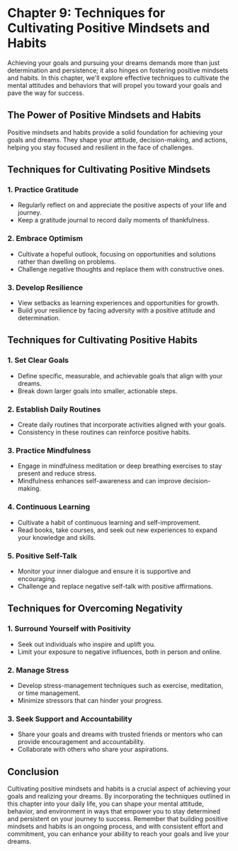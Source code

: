Chapter 9: Techniques for Cultivating Positive Mindsets and Habits
==================================================================

Achieving your goals and pursuing your dreams demands more than just determination and persistence; it also hinges on fostering positive mindsets and habits. In this chapter, we'll explore effective techniques to cultivate the mental attitudes and behaviors that will propel you toward your goals and pave the way for success.

The Power of Positive Mindsets and Habits
-----------------------------------------

Positive mindsets and habits provide a solid foundation for achieving your goals and dreams. They shape your attitude, decision-making, and actions, helping you stay focused and resilient in the face of challenges.

Techniques for Cultivating Positive Mindsets
--------------------------------------------

### 1. **Practice Gratitude**

* Regularly reflect on and appreciate the positive aspects of your life and journey.
* Keep a gratitude journal to record daily moments of thankfulness.

### 2. **Embrace Optimism**

* Cultivate a hopeful outlook, focusing on opportunities and solutions rather than dwelling on problems.
* Challenge negative thoughts and replace them with constructive ones.

### 3. **Develop Resilience**

* View setbacks as learning experiences and opportunities for growth.
* Build your resilience by facing adversity with a positive attitude and determination.

Techniques for Cultivating Positive Habits
------------------------------------------

### 1. **Set Clear Goals**

* Define specific, measurable, and achievable goals that align with your dreams.
* Break down larger goals into smaller, actionable steps.

### 2. **Establish Daily Routines**

* Create daily routines that incorporate activities aligned with your goals.
* Consistency in these routines can reinforce positive habits.

### 3. **Practice Mindfulness**

* Engage in mindfulness meditation or deep breathing exercises to stay present and reduce stress.
* Mindfulness enhances self-awareness and can improve decision-making.

### 4. **Continuous Learning**

* Cultivate a habit of continuous learning and self-improvement.
* Read books, take courses, and seek out new experiences to expand your knowledge and skills.

### 5. **Positive Self-Talk**

* Monitor your inner dialogue and ensure it is supportive and encouraging.
* Challenge and replace negative self-talk with positive affirmations.

Techniques for Overcoming Negativity
------------------------------------

### 1. **Surround Yourself with Positivity**

* Seek out individuals who inspire and uplift you.
* Limit your exposure to negative influences, both in person and online.

### 2. **Manage Stress**

* Develop stress-management techniques such as exercise, meditation, or time management.
* Minimize stressors that can hinder your progress.

### 3. **Seek Support and Accountability**

* Share your goals and dreams with trusted friends or mentors who can provide encouragement and accountability.
* Collaborate with others who share your aspirations.

Conclusion
----------

Cultivating positive mindsets and habits is a crucial aspect of achieving your goals and realizing your dreams. By incorporating the techniques outlined in this chapter into your daily life, you can shape your mental attitude, behavior, and environment in ways that empower you to stay determined and persistent on your journey to success. Remember that building positive mindsets and habits is an ongoing process, and with consistent effort and commitment, you can enhance your ability to reach your goals and live your dreams.

